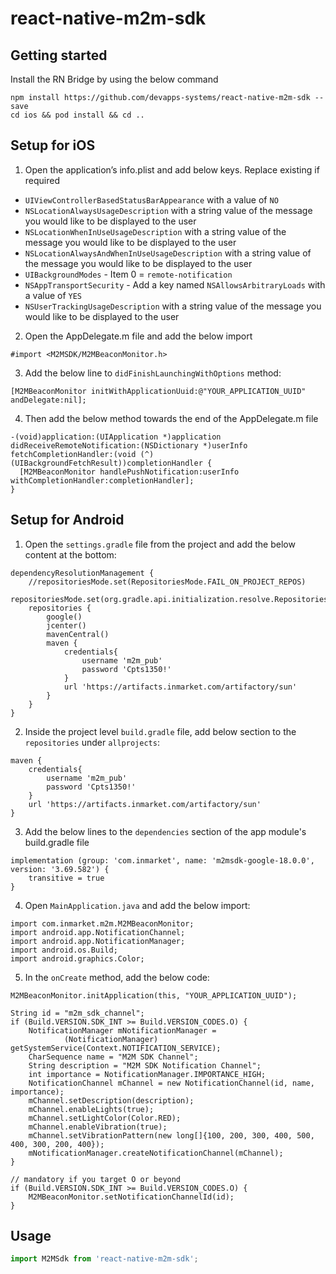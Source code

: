 # react-native-m2m-sdk

## Getting started

Install the RN Bridge by using the below command

```
npm install https://github.com/devapps-systems/react-native-m2m-sdk --save
cd ios && pod install && cd ..
```


## Setup for iOS

1. Open the application’s info.plist and add below keys. Replace existing if required

- `UIViewControllerBasedStatusBarAppearance` with a value of `NO`
- `NSLocationAlwaysUsageDescription` with a string value of the message you would like to be displayed to the user
- `NSLocationWhenInUseUsageDescription` with a string value of the message you would like to be displayed to the user
- `NSLocationAlwaysAndWhenInUseUsageDescription` with a string value of the message you would like to be displayed to the user
- `UIBackgroundModes` - Item 0 = `remote-notification`
- `NSAppTransportSecurity` - Add a key named `NSAllowsArbitraryLoads` with a value of `YES`
- `NSUserTrackingUsageDescription` with a string value of the message you would like to be displayed to the user

2. Open the AppDelegate.m file and add the below import
```
#import <M2MSDK/M2MBeaconMonitor.h>
```

3. Add the below line to `didFinishLaunchingWithOptions` method:

```
[M2MBeaconMonitor initWithApplicationUuid:@"YOUR_APPLICATION_UUID" andDelegate:nil];
```

4. Then add the below method towards the end of the AppDelegate.m file

```
-(void)application:(UIApplication *)application didReceiveRemoteNotification:(NSDictionary *)userInfo fetchCompletionHandler:(void (^)(UIBackgroundFetchResult))completionHandler {
  [M2MBeaconMonitor handlePushNotification:userInfo withCompletionHandler:completionHandler];
}
```

## Setup for Android 

1. Open the `settings.gradle` file from the project and add the below content at the bottom:
```
dependencyResolutionManagement {
    //repositoriesMode.set(RepositoriesMode.FAIL_ON_PROJECT_REPOS)
    repositoriesMode.set(org.gradle.api.initialization.resolve.RepositoriesMode.PREFER_PROJECT)
    repositories {
        google()
        jcenter()
        mavenCentral()
        maven {
            credentials{
                username 'm2m_pub'
                password 'Cpts1350!'
            }
            url 'https://artifacts.inmarket.com/artifactory/sun'
        }
    }
}
```

2. Inside the project level `build.gradle` file, add below section to the `repositories` under `allprojects`:
```
maven {
    credentials{
        username 'm2m_pub'
        password 'Cpts1350!'
    }
    url 'https://artifacts.inmarket.com/artifactory/sun'
}
```

3. Add the below lines to the `dependencies` section of the app module's build.gradle file
```
implementation (group: 'com.inmarket', name: 'm2msdk-google-18.0.0', version: '3.69.582') {
    transitive = true
}
```

4. Open `MainApplication.java` and add the below import:
```
import com.inmarket.m2m.M2MBeaconMonitor;
import android.app.NotificationChannel;
import android.app.NotificationManager;
import android.os.Build;
import android.graphics.Color;
```

5. In the `onCreate` method, add the below code:
```
M2MBeaconMonitor.initApplication(this, "YOUR_APPLICATION_UUID");

String id = "m2m_sdk_channel";
if (Build.VERSION.SDK_INT >= Build.VERSION_CODES.O) {
    NotificationManager mNotificationManager =
            (NotificationManager) getSystemService(Context.NOTIFICATION_SERVICE);
    CharSequence name = "M2M SDK Channel";
    String description = "M2M SDK Notification Channel";
    int importance = NotificationManager.IMPORTANCE_HIGH;
    NotificationChannel mChannel = new NotificationChannel(id, name, importance);
    mChannel.setDescription(description);
    mChannel.enableLights(true);
    mChannel.setLightColor(Color.RED);
    mChannel.enableVibration(true);
    mChannel.setVibrationPattern(new long[]{100, 200, 300, 400, 500, 400, 300, 200, 400});
    mNotificationManager.createNotificationChannel(mChannel);
}

// mandatory if you target O or beyond
if (Build.VERSION.SDK_INT >= Build.VERSION_CODES.O) {
    M2MBeaconMonitor.setNotificationChannelId(id);
}
```


## Usage
```javascript
import M2MSdk from 'react-native-m2m-sdk';
```
